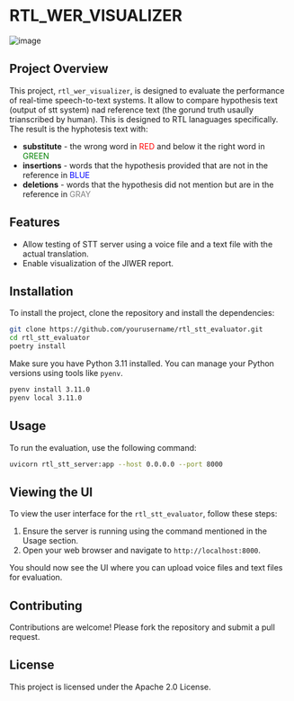 # RTL_WER_VISUALIZER

![image](https://github.com/user-attachments/assets/28eae762-383a-4143-b47d-f34fd4521469)


## Project Overview

This project, `rtl_wer_visualizer`, is designed to evaluate the performance of real-time speech-to-text systems. 
It allow to compare hypothesis text (output of stt system) nad reference text (the gorund truth usaully trianscribed by human). 
This is designed to RTL lanaguages specifically. 
The result is the hyphotesis text with: 
- **substitute** - the wrong word in <span style="color:red;">RED</span> and below it the right word in <span style="color:green;">GREEN</span>
- **insertions** - words that the hypothesis provided that are not in the reference in <span style="color:blue;">BLUE</span>
- **deletions** - words that the hypothesis did not mention but are in the reference in <span style="color:gray;">GRAY</span>

## Features

- Allow testing of STT server using a voice file and a text file with the actual translation.
- Enable visualization of the JIWER report.

## Installation

To install the project, clone the repository and install the dependencies:

```bash
git clone https://github.com/yourusername/rtl_stt_evaluator.git
cd rtl_stt_evaluator
poetry install
```

Make sure you have Python 3.11 installed. You can manage your Python versions using tools like `pyenv`.

```bash
pyenv install 3.11.0
pyenv local 3.11.0
```

## Usage

To run the evaluation, use the following command:

```bash
uvicorn rtl_stt_server:app --host 0.0.0.0 --port 8000
```

## Viewing the UI

To view the user interface for the `rtl_stt_evaluator`, follow these steps:

1. Ensure the server is running using the command mentioned in the Usage section.
2. Open your web browser and navigate to `http://localhost:8000`.

You should now see the UI where you can upload voice files and text files for evaluation.

## Contributing

Contributions are welcome! Please fork the repository and submit a pull request.

## License

This project is licensed under the Apache 2.0 License.
